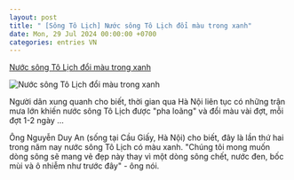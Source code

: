 ```yaml
---
layout: post
title: " [Sông Tô Lịch] Nước sông Tô Lịch đổi màu trong xanh"
date: Mon, 29 Jul 2024 00:00:00 +0700
categories: entries VN
---
```

[Nước sông Tô Lịch đổi màu trong xanh](https://www.phunuonline.com.vn/nuoc-song-to-lich-doi-mau-trong-xanh-a1524287.html)

![Nước sông Tô Lịch đổi màu trong xanh](https://image.phunuonline.com.vn/news/2024/20240728/thumbnail/750x450/ha-noi-dong-song-chet-bat-ngo-doi-mau-xanh-trong-lanh-mat-mat_1722154718.jpg)

Người dân xung quanh cho biết, thời gian qua Hà Nội liên tục có những trận mưa lớn khiến nước sông Tô Lịch được "pha loãng" và đổi màu vài đợt, mỗi đợt 1-2 ngày ...

Ông Nguyễn Duy An (sống tại Cầu Giấy, Hà Nội) cho biết, đây là lần thứ hai trong năm nay nước sông Tô Lịch có màu xanh. "Chúng tôi mong muốn dòng sông sẽ mang vẻ đẹp này thay vì một dòng sông chết, nước đen, bốc mùi và ô nhiễm như trước đây" - ông nói.

